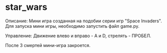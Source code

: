 # star_wars
Описание: Мини игра созданная на подобии серии игр "Space Invaders".
Для запуска мини игры, необходимо запустить файл game.py. 

Управление: Движение влево и вправо - A и D, стрелять - ПРОБЕЛ.

После 3 смертей мини-игра закроется.

